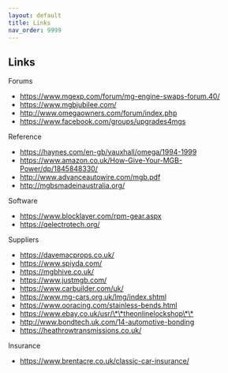 ```yaml
---
layout: default
title: Links
nav_order: 9999
---
```

## Links

Forums

-   <https://www.mgexp.com/forum/mg-engine-swaps-forum.40/>
-   <https://www.mgbjubilee.com/>
-   <http://www.omegaowners.com/forum/index.php>
-   <https://www.facebook.com/groups/upgrades4mgs>

Reference

-   <https://haynes.com/en-gb/vauxhall/omega/1994-1999>
-   <https://www.amazon.co.uk/How-Give-Your-MGB-Power/dp/1845848330/>
-   <http://www.advanceautowire.com/mgb.pdf>
-   <http://mgbsmadeinaustralia.org/>

Software

-   <https://www.blocklayer.com/rpm-gear.aspx>
-   <https://qelectrotech.org/>

Suppliers

-   <https://davemacprops.co.uk/>
-   <https://www.spiyda.com/>
-   <https://mgbhive.co.uk/>
-   <https://www.justmgb.com/>
-   <https://www.carbuilder.com/uk/>
-   <https://www.mg-cars.org.uk/lmg/index.shtml>
-   <https://www.ooracing.com/stainless-bends.html>
-   <https://www.ebay.co.uk/usr/\*\*theonlinelockshop\*\*>
-   <http://www.bondtech.uk.com/14-automotive-bonding>
-   <https://heathrowtransmissions.co.uk/>

Insurance

-   <https://www.brentacre.co.uk/classic-car-insurance/>
